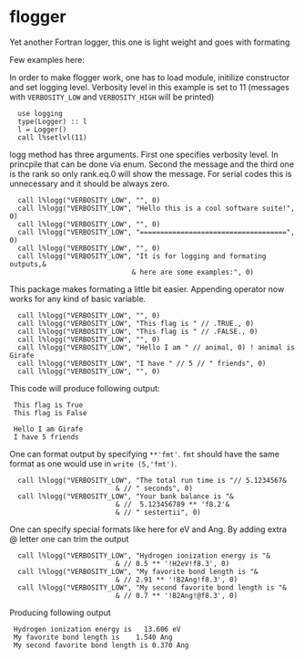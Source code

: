 # flogger

Yet another Fortran logger, this one is light weight and goes with formating

Few examples here:

In order to make flogger work, one has to load module, initilize constructor and set logging level. Verbosity level in this example is set to 11 (messages with `VERBOSITY_LOW` and `VERBOSITY_HIGH` will be printed)
 
```
  use logging
  type(Logger) :: l
  l = Logger()
  call l%setlvl(11)
```  

logg method has three arguments. First one specifies verbosity level.
In princpile that can be done via enum. Second the message and the third one
is the rank so only rank.eq.0 will show the message. For serial codes this
is unnecessary and it should be always zero.

```
  call l%logg("VERBOSITY_LOW", "", 0)
  call l%logg("VERBOSITY_LOW", "Hello this is a cool software suite!", 0)
  call l%logg("VERBOSITY_LOW", "", 0)
  call l%logg("VERBOSITY_LOW", "====================================", 0)
  call l%logg("VERBOSITY_LOW", "", 0)
  call l%logg("VERBOSITY_LOW", "It is for logging and formating outputs,&
                              & here are some examples:", 0)
```

This package makes formating a little bit easier. Appending operator now works for any kind of basic variable.

```
  call l%logg("VERBOSITY_LOW", "", 0)
  call l%logg("VERBOSITY_LOW", "This flag is " // .TRUE., 0)
  call l%logg("VERBOSITY_LOW", "This flag is " // .FALSE., 0)
  call l%logg("VERBOSITY_LOW", "", 0)
  call l%logg("VERBOSITY_LOW", "Hello I am " // animal, 0) ! animal is Girafe
  call l%logg("VERBOSITY_LOW", "I have " // 5 // " friends", 0)
  call l%logg("VERBOSITY_LOW", "", 0)
```

This code will produce following output:

```
 This flag is True
 This flag is False
 
 Hello I am Girafe
 I have 5 friends
```

One can format output by specifying `**'fmt'`. `fmt` should have the same format as one would use in `write (5,'fmt')`.

```
  call l%logg("VERBOSITY_LOW", "The total run time is "// 5.1234567&
                          & // " seconds", 0)
  call l%logg("VERBOSITY_LOW", "Your bank balance is "&
                          & //  5.123456789 ** 'f8.2'&
                          & // " sestertii", 0)
```

One can specify special formats like here for eV and Ang. By adding extra @ letter one can trim the output

```
  call l%logg("VERBOSITY_LOW", "Hydrogen ionization energy is "&
                          & // 0.5 ** '!H2eV!f8.3', 0)
  call l%logg("VERBOSITY_LOW", "My favorite bond length is "&
                          & // 2.91 ** '!B2Ang!f8.3', 0)
  call l%logg("VERBOSITY_LOW", "My second favorite bond length is "&
                          & // 0.7 ** '!B2Ang!@f8.3', 0)
```

Producing following output

```
 Hydrogen ionization energy is   13.606 eV
 My favorite bond length is    1.540 Ang
 My second favorite bond length is 0.370 Ang
```



